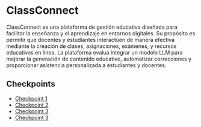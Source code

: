 # ClassConnect

ClassConnect es una plataforma de gestión educativa diseñada para facilitar la enseñanza y el aprendizaje en entornos digitales. Su propósito es permitir que docentes y estudiantes interactúen de manera efectiva mediante la creación de clases, asignaciones, exámenes, y recursos educativos en línea. La plataforma evalua integrar un modelo LLM para mejorar la generación de contenido educativo, automatizar correcciones y proporcionar asistencia personalizada a estudiantes y docentes.

## Checkpoints

- [Checkpoint 1](./checkpoints/chp1.md)
- [Checkpoint 2](./checkpoints/chp2.md)
- [Checkpoint 3](./checkpoints/chp3.md)
- [Checkpoint 3](./checkpoints/chp4.md)
